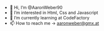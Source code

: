 - 👋 Hi, I’m @AaronWeber90
- 👀 I’m interested in Html, Css and Javascript
- 🌱 I’m currently learning at CodeFactory
- 📫 How to reach me -> aaronweber@gmx.at

<!---
AaronWeber90/AaronWeber90 is a ✨ special ✨ repository because its `README.md` (this file) appears on your GitHub profile.
You can click the Preview link to take a look at your changes.
--->
